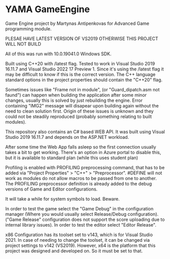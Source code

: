 # YAMA GameEngine
Game Engine  project by Martynas Antipenkovas for Advanced Game programming module.

PLESAE HAVE LATEST VERSION OF VS2019 OTHERWISE THIS PROJECT WILL NOT BUILD

All of this was run with 10.0.19041.0 Windows SDK.

Built using C++20 with /latest flag. Tested to work in Visual Studio 2019 16.11.7 and Visual Studio 2022 17 Preview 1.
Since it's using the /latest flag it may be difficult to know if this is the correct version. The C++ language standard options in the project properties should contain the "C++20" flag.

Sometimes issues like "Frame not in module", (or "Guard_dipatch.asm not faund") can happen when building the application after some minor changes, usually this is solved by just rebuilding the engine.
Error containing "IMG2" message will disapear upon building again without the need to clean solution first.
Origin of these issues is unknown and they could not be steadily reproduced (probably something relating to built modules).

This repository also contains an C# based WEB API. It was built using Visual Studio  2019 16.11.7 and depends on the ASP.NET workload.

After some time the Web App falls asleep so the first connection usually takes a bit to get working. There's an option in Azure portal to disable this, but it is available to standard plan (while this uses student plan)

Profiling is enabled with PROFILING preprocessing command, that has to be added via "Project Properties" > "C++" > "Preprocessor". #DEFINE will not work as modules do not allow macros to be passed from one to another.
The PROFILING preprocessor definition is already added to the debug versions of Game and Editor configurations.

It will take a while for system symbols to load. Beware.

In order to test the game select the "Game Debug" in the configuration manager (Where you would usually select Release/Debug configuration).
("Game Release" configuration does not support the score uploading due to internal library issues).
In order to test the editor select "Editor Release".

x86 Configuration has its toolset set to v143, which is for Visual Studio 2021.
In case of needing to change the toolset, it can be changed via project settings to v142 (VS2019).
However, x64 is the platform that this project was designed and developed on. So it must be set to that.
